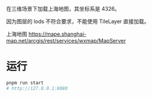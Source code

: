 在三维场景下加载上海地图，其坐标系是 4326。

因为图层的 lods 不符合要求，不能使用 TileLayer 直接加载。

上海地图
https://mape.shanghai-map.net/arcgis/rest/services/wxmap/MapServer

# 运行

```sh
pnpm run start
# http://127.0.0.1:8080
```
